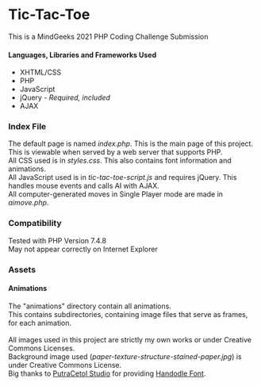# Tic-Tac-Toe
This is a MindGeeks 2021 PHP Coding Challenge Submission

#### Languages, Libraries and Frameworks Used
* XHTML/CSS
* PHP
* JavaScript
* jQuery - *Required, included*
* AJAX


### Index File
The default page is named *index.php*. This is the main page of this project.<br>
This is viewable when served by a web server that supports PHP.<br>
All CSS used is in *styles.css*. This also contains font information and animations.<br>
All JavaScript used is in *tic-tac-toe-script.js* and requires jQuery. This handles mouse events and calls AI with AJAX.<br>
All computer-generated moves in Single Player mode are made in *aimove.php*.

### Compatibility
Tested with PHP Version 7.4.8<br>
May not appear correctly on Internet Explorer

### Assets
#### Animations
The "animations" directory contain all animations.<br>
This contains subdirectories, containing image files that serve as frames, for each animation.<br>
<br>
All images used in this project are strictly my own works or under Creative Commons Licenses.<br>
Background image used (*paper-texture-structure-stained-paper.jpg*) is under Creative Commons License.<br>
Big thanks to <a href="https://putracetol.com/">PutraCetol Studio</a> for providing <a href=https://www.dafont.com/handodle.font>Handodle Font</a>.
